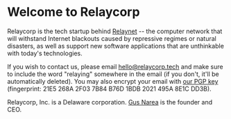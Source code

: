 ---
---

# Welcome to Relaycorp

Relaycorp is the tech startup behind [Relaynet](https://relaynet.network) -- the computer network that will withstand Internet blackouts caused by repressive regimes or natural disasters, as well as support new software applications that are unthinkable with today's technologies.

If you wish to contact us, please email [hello@relaycorp.tech](mailto:hello@relaycorp.tech) and make sure to include the word "relaying" somewhere in the email (if you don't, it'll be automatically deleted). You may also encrypt your email with [our PGP key](https://pgp.pm/pks/lookup?op=get&search=0x2021495A8E1CDD3B) (fingerprint: 21E5 268A 2F03 7B84 B76D 1BDB 2021 495A 8E1C DD3B).

Relaycorp, Inc. is a Delaware corporation. [Gus Narea](https://gustavo.engineer/) is the founder and CEO.
